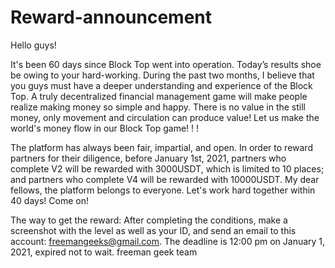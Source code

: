 # Reward-announcement
Hello guys!

It's been 60 days since Block Top went into operation. Today’s results shoe be owing to your hard-working. During the past two months, I believe that you guys must have a deeper understanding and experience of the Block Top. A truly decentralized financial management game will make people realize making money so simple and happy. There is no value in the still money, only movement and circulation can produce value! Let us make the world's money flow in our Block Top game! ! !

The platform has always been fair, impartial, and open. In order to reward partners for their diligence, before January 1st, 2021, partners who complete V2 will be rewarded with 3000USDT, which is limited to 10 places; and partners who complete V4 will be rewarded with 10000USDT. My dear fellows, the platform belongs to everyone. Let's work hard together within 40 days! Come on!

The way to get the reward: After completing the conditions, make a screenshot with the level as well as your ID, and send an email to this account: freemangeeks@gmail.com. The deadline is 12:00 pm on January 1, 2021, expired not to wait.
                                                                           freeman geek team
